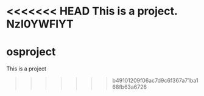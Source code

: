 <<<<<<< HEAD
This is a project.
NzI0YWFlYT
=======
# osproject
This is a project
>>>>>>> b49101209f06ac7d9c6f367a71ba168fb63a6726
